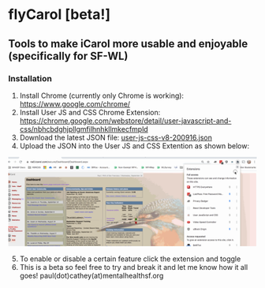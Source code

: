 # flyCarol [beta!]
## Tools to make iCarol more usable and enjoyable (specifically for SF-WL)


### Installation
1. Install Chrome (currently only Chrome is working):
https://www.google.com/chrome/
2. Install User JS and CSS Chrome Extension: https://chrome.google.com/webstore/detail/user-javascript-and-css/nbhcbdghjpllgmfilhnhkllmkecfmpld
3. Download the latest JSON file: <a href="myFile.js" download>user-js-css-v8-200916.json</a>
4. Upload the JSON into the User JS and CSS Extention as shown below:

![flyCarol JSON install](assets/install_flyCarol_JSON.gif) 

5. To enable or disable a certain feature click the extension and toggle 
6. This is a beta so feel free to try and break it and let me know how it all goes! paul(dot)cathey(at)mentalhealthsf.org
